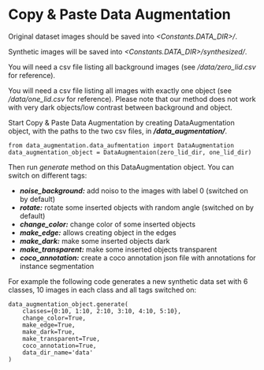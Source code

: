 # Copy & Paste Data Augmentation

Original dataset images should be saved into *<Constants.DATA_DIR>/*.

Synthetic images will be saved into *<Constants.DATA_DIR>/synthesized/*.

You will need a csv file listing all background images (see */data/zero_lid.csv* for reference).

You will need a csv file listing all images with exactly one object (see */data/one_lid.csv* for reference). 
Please note that our method does not work with very dark objects/low contrast between background and object.

Start Copy & Paste Data Augmentation by creating DataAugmentation object, with the paths to the two csv files, in ***/data_augmentation/***.
    
    from data_augmentation.data_aufmentation import DataAugmentation
    data_augmentation_object = DataAugmentaion(zero_lid_dir, one_lid_dir)

Then run *generate* method on this DataAugmentation object. You can switch on different tags:

  - ***noise_background:*** add noiso to the images with label 0 (switched on by default)
  - ***rotate:*** rotate some inserted objects with random angle (switched on by default)
  - ***change_color:*** change color of some inserted objects
  - ***make_edge:*** allows creating object in the edges
  - ***make_dark:*** make some inserted objects dark
  - ***make_transparent:*** make some inserted objects transparent
  - ***coco_annotation:*** create a coco annotation json file with annotations for instance segmentation

For example the following code generates a new synthetic data set with 6 classes, 10 images in each class and all tags switched on:
````
data_augmentation_object.generate(
    classes={0:10, 1:10, 2:10, 3:10, 4:10, 5:10},
    change_color=True,
    make_edge=True,
    make_dark=True,
    make_transparent=True,
    coco_annotation=True,
    data_dir_name='data'
)
````